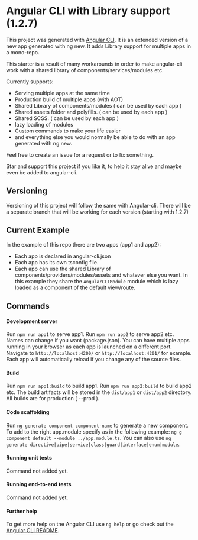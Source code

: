# Angular CLI with Library support (1.2.7)

This project was generated with [Angular CLI](https://github.com/angular/angular-cli). It is an extended version of a new app generated with ng new. It adds Library support for multiple apps in a mono-repo.

This starter is a result of many workarounds in order to make angular-cli work with a shared library of components/services/modules etc.

Currently supports: 

* Serving multiple apps at the same time
* Production build of multiple apps (with AOT)
* Shared Library of components/modules ( can be used by each app )
* Shared assets folder and polyfills. ( can be used by each app )
* Shared SCSS. ( can be used by each app )
* lazy loading of modules
* Custom commands to make your life easier
* and everything else you would normally be able to do with an app generated with ng new. 

Feel free to create an issue for a request or to fix something. 

Star and support this project if you like it, to help it stay alive and maybe even be added to angular-cli.

## Versioning

Versioning of this project will follow the same with Angular-cli. There will be a separate branch that will be working for each version (starting with 1.2.7)

## Current Example

In the example of this repo there are two apps (app1 and app2):
* Each app is declared in angular-cli.json
* Each app has its own tsconfig file. 
* Each app can use the shared Library of components/providers/modules/assets and whatever else you want. In this example they share the `AngularCLIModule` module which is lazy loaded as a component of the default view/route.


## Commands

#### Development server

Run `npm run app1` to serve app1. Run `npm run app2` to serve app2 etc. Names can change if you want (package.json). You can have multiple apps running in your browser as each app is launched on a different port. Navigate to `http://localhost:4200/` or `http://localhost:4201/` for example. Each app will automatically reload if you change any of the source files.

#### Build

Run `npm run app1:build` to build app1. Run `npm run app2:build` to build app2 etc. The build artifacts will be stored in the `dist/app1` or `dist/app2` directory. All builds are for production ( --prod ).

#### Code scaffolding

Run `ng generate component component-name` to generate a new component. To add to the right app.module specify as in the following example: `ng g component default --module ../app.module.ts`. You can also use `ng generate directive|pipe|service|class|guard|interface|enum|module`.

#### Running unit tests

Command not added yet.

#### Running end-to-end tests

Command not added yet.

#### Further help

To get more help on the Angular CLI use `ng help` or go check out the [Angular CLI README](https://github.com/angular/angular-cli/blob/master/README.md).
